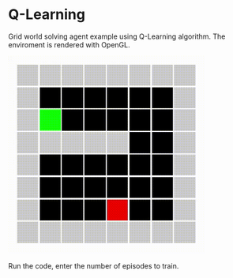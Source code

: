 # Q-Learning

 Grid world solving agent example using Q-Learning algorithm. The enviroment is rendered with OpenGL.


<img src="./rm_img/gridworld.gif" width="400">

Run the code, enter the number of episodes to train.